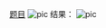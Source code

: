 [题目](https://leetcode.cn/problems/reverse-substrings-between-each-pair-of-parentheses/description/)
![pic](img.png)
结果：
![pic](result.png)